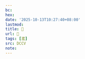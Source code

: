```yaml
---
bc:
hex:
date: '2025-10-13T10:27:40+08:00'
lastmod:
title: 􄙫
url: 􄙫
tags: [灆]
src: DCCV
note:
---
```

